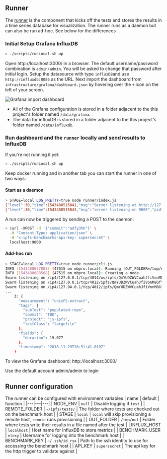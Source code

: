 ## Runner
The [runner](../runner/) is the component that kicks off the tests and stores the results in a time series database for visualization. The runner runs as a daemon but can also be run ad-hoc. See below for the differences


### Initial Setup Grafana InfluxDB
```bash
> ./scripts/runLocal.sh up
```
Open http://localhost:3000/ in a browser. The default username/password combination is `admin/admin`. You will be asked to change that password after initial login. Setup the datasource with type `influxDB`and use `http://influxdb:8086` as the URL. Next import the dashboard from `infrastructure/grafana/dashboard.json` by hovering over the `+` icon on the left of your screen.

![Grafana import dashboard](import-hover.png)

* All of the Grafana configuration is stored in a folder adjacent to the this project's folder named `/data/grafana`.
* The data for influxDB is stored in a folder adjacent to the this project's folder named `/data/influxdb`.

### Run dashboard and the `runner` locally and send results to InfluxDB

If you're not running it yet:
```bash
> ./scripts/runLocal.sh up
```

Keep docker running and in another tab you can start the runner in one of two ways:
#### Start as a daemon
```bash
> STAGE=local LOG_PRETTY=true node runner/index.js
{"level":30,"time":1543488515841,"msg":"Server listening at http://127.0.0.1:9000","pid":47039,"hostname":"mbpro.local","v":1}
{"level":30,"time":1543488515843,"msg":"server listening on 9000","pid":47039,"hostname":"mbpro.local","v":1}
```
A run can now be triggered by sending a POST to the daemon:
```bash
> curl -XPOST -d '{"commit":"adfy3hk"}' \
  -H "Content-Type: application/json" \
  -H "x-ipfs-benchmarks-api-key: supersecret" \
  localhost:9000
```

#### Add-hoc run

```bash
> STAGE=local LOG_PRETTY=true node runner/cli.js
INFO [1543488677803] (47515 on mbpro.local): Running [OUT_FOLDER=/tmp/out REMOTE=true node /Users/elexy/projects/nearform/ipfs/benchmarks/tests/local-transfer.js] locally
INFO [1543488688568] (47515 on mbpro.local): Creating a node..
Swarm listening on /ip4/127.0.0.1/tcp/4014/ws/ipfs/QmYUDZWVCuahJfiVonM8GfftQ8rCDgMSvjM9zxpGANHEq2
Swarm listening on /ip4/127.0.0.1/tcp/4012/ipfs/QmYUDZWVCuahJfiVonM8GfftQ8rCDgMSvjM9zxpGANHEq2
Swarm listening on /ip4/127.94.0.1/tcp/4012/ipfs/QmYUDZWVCuahJfiVonM8GfftQ8rCDgMSvjM9zxpGANHEq2
...
    3: {
      "measurement": "unixFS-extract",
      "tags": {
        "subTest": "populated-repo",
        "commit": "TBD",
        "project": "js-ipfs",
        "testClass": "largefile"
      },
      "fields": {
        "duration": 19.077
      },
      "timestamp": "2018-11-29T10:51:41.010Z"
    }
```


To view the Grafana dashboard: http://localhost:3000/

Use the default account admin/admin to login

## Runner configuration
The runner can be configured with environment variables
| name | default | function |
|---|---|---|
| NODE_ENV | `null` | Disable logging if `test` |
| REMOTE_FOLDER | `~/ipfs/tests/` | The folder where tests are checked out on the benchmark host |
| STAGE | `local` | `local` will skip provisioning a remote host, `remote` runs provisioning |
| OUT_FOLDER | `/tmp/out` | Folder where tests write their results in a file named after the test |
| INFLUX_HOST | `localhost` | Host name for InfluxDB to store metrics |
| BENCHMARK_USER | `elexy` | Username for logging into the benchmark host |
| BENCHMARK_KEY | `~/.ssh/id_rsa` | Path to the ssh identity to use for accessing the benchmark host |
| API_KEY | `supersecret` | The api key for the http trigger to validate against |
